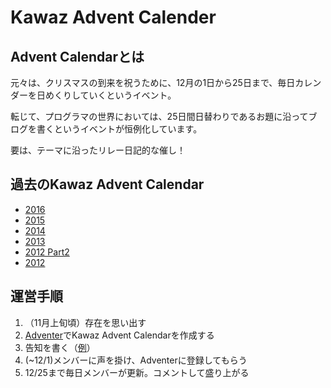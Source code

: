 # Kawaz Advent Calender

## Advent Calendarとは

元々は、クリスマスの到来を祝うために、12月の1日から25日まで、毎日カレンダーを日めくりしていくというイベント。

転じて、プログラマの世界においては、25日間日替わりであるお題に沿ってブログを書くというイベントが恒例化しています。

要は、テーマに沿ったリレー日記的な催し！

## 過去のKawaz Advent Calendar

- [2016](http://www.adventar.org/calendars/1728)
- [2015](http://www.adventar.org/calendars/824)
- [2014](https://www.kawaz.org/blogs/giginet/2014/12/1/644/)
- [2013](https://www.kawaz.org/blogs/giginet/2013/11/29/540/)
- [2012 Part2](https://www.kawaz.org/blogs/giginet/2012/11/30/406/)
- [2012](https://www.kawaz.org/blogs/giginet/2012/05/04/290/)

## 運営手順

1. （11月上旬頃）存在を思い出す
2. [Adventer](http://www.adventar.org/)でKawaz Advent Calendarを作成する
3. 告知を書く（[例](https://www.kawaz.org/announcements/33/)）
4. (~12/1)メンバーに声を掛け、Adventerに登録してもらう
5. 12/25まで毎日メンバーが更新。コメントして盛り上がる

